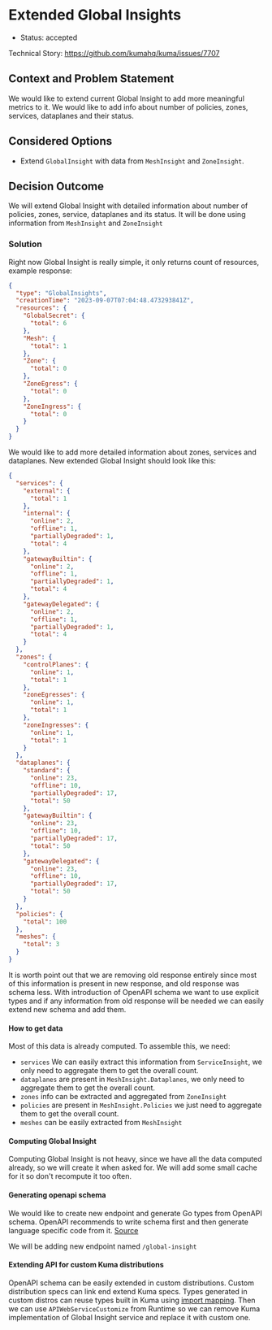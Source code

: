 # Extended Global Insights

* Status: accepted

Technical Story: https://github.com/kumahq/kuma/issues/7707

## Context and Problem Statement

We would like to extend current Global Insight to add more meaningful metrics to it. We would like to add info about number of policies, zones,
services, dataplanes and their status.

## Considered Options

* Extend `GlobalInsight` with data from `MeshInsight` and `ZoneInsight`.

## Decision Outcome

We will extend Global Insight with detailed information about number of policies, zones, service, dataplanes and its status. It will be done using 
information from `MeshInsight` and `ZoneInsight`

### Solution

Right now Global Insight is really simple, it only returns count of resources, example response:

```json
{
  "type": "GlobalInsights",
  "creationTime": "2023-09-07T07:04:48.473293841Z",
  "resources": {
    "GlobalSecret": {
      "total": 6
    },
    "Mesh": {
      "total": 1
    },
    "Zone": {
      "total": 0
    },
    "ZoneEgress": {
      "total": 0
    },
    "ZoneIngress": {
      "total": 0
    }
  }
}
```

We would like to add more detailed information about zones, services and dataplanes. New extended Global Insight 
should look like this:

```json
{
  "services": {
    "external": {
      "total": 1
    },
    "internal": {
      "online": 2,
      "offline": 1,
      "partiallyDegraded": 1,
      "total": 4
    },
    "gatewayBuiltin": {
      "online": 2,
      "offline": 1,
      "partiallyDegraded": 1,
      "total": 4
    },
    "gatewayDelegated": {
      "online": 2,
      "offline": 1,
      "partiallyDegraded": 1,
      "total": 4
    }
  },
  "zones": {
    "controlPlanes": {
      "online": 1,
      "total": 1
    },
    "zoneEgresses": {
      "online": 1,
      "total": 1
    },
    "zoneIngresses": {
      "online": 1,
      "total": 1
    }
  },
  "dataplanes": {
    "standard": {
      "online": 23,
      "offline": 10,
      "partiallyDegraded": 17,
      "total": 50
    },
    "gatewayBuiltin": {
      "online": 23,
      "offline": 10,
      "partiallyDegraded": 17,
      "total": 50
    },
    "gatewayDelegated": {
      "online": 23,
      "offline": 10,
      "partiallyDegraded": 17,
      "total": 50
    }
  },
  "policies": {
    "total": 100
  },
  "meshes": {
    "total": 3
  }
}
```

It is worth point out that we are removing old response entirely since most of this information is present in new response,
and old response was schema less. With introduction of OpenAPI schema we want to use explicit types and if any information
from old response will be needed we can easily extend new schema and add them.

#### How to get data

Most of this data is already computed. To assemble this, we need:
- `services` We can easily extract this information from `ServiceInsight`, we only need to aggregate them to get the overall count. 
- `dataplanes` are present in `MeshInsight.Dataplanes`, we only need to aggregate them to get the overall count.
- `zones` info can be extracted and aggregated from `ZoneInsight`
- `policies` are present in `MeshInsight.Policies` we just need to aggregate them to get the overall count.
- `meshes` can be easily extracted from `MeshInsight`

#### Computing Global Insight

Computing Global Insight is not heavy, since we have all the data computed already, so we will create it when asked for. 
We will add some small cache for it so don't recompute it too often.

#### Generating openapi schema 

We would like to create new endpoint and generate Go types from OpenAPI schema. OpenAPI recommends to write schema first 
and then generate language specific code from it. [Source](https://learn.openapis.org/best-practices.html)

We will be adding new endpoint named `/global-insight`

#### Extending API for custom Kuma distributions

OpenAPI schema can be easily extended in custom distributions. Custom distribution specs can link end extend Kuma specs.
Types generated in custom distros can reuse types built in Kuma using [import mapping](https://github.com/deepmap/oapi-codegen#import-mappings).
Then we can use `APIWebServiceCustomize` from Runtime so we can remove Kuma implementation of Global Insight service and replace it with
custom one.
